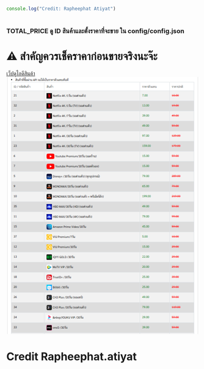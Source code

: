 ```js

console.log("Credit: Rapheephat Atiyat")
    
```

### **TOTAL_PRICE** ดู ID สินค้าและตั้งราคาที่จะขาย ใน **config/config.json**

# ⚠️ สำคัญควรเช็คราคาก่อนขายจริงนะจ๊ะ
[เว็ปดูไอดีสินค้า](https://byshop.me/buy/?page=api_byshop)
![alt text](Images/image.png)

# Credit Rapheephat.atiyat